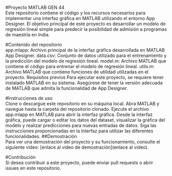 #Proyecto MATLAB GEN 44  
Este repositorio contiene el código y los recursos necesarios para implementar una interfaz gráfica en MATLAB utilizando el entorno App Designer. El objetivo principal de este proyecto es desarrollar un modelo de regresión lineal simple para predecir la posibilidad de admisión a programas de maestría en India.

#Contenido del repositorio  
app.mlapp: Archivo principal de la interfaz gráfica desarrollada en MATLAB App Designer.
data.csv: Conjunto de datos utilizado para el entrenamiento y la predicción del modelo de regresión lineal.
model.m: Archivo MATLAB que contiene el código para entrenar el modelo de regresión lineal.
utils.m: Archivo MATLAB que contiene funciones de utilidad utilizadas en el proyecto.
Requisitos previos
Para ejecutar este proyecto, se requiere tener instalado MATLAB en su sistema. Asegúrese de tener la versión adecuada de MATLAB que admita la funcionalidad de App Designer.

#Instrucciones de uso  
Clone o descargue este repositorio en su máquina local.
Abra MATLAB y navegue hasta la carpeta del repositorio clonado.
Ejecute el archivo app.mlapp en MATLAB para abrir la interfaz gráfica.
Desde la interfaz gráfica, puede cargar o editar los datos del dataset, visualizar la gráfica del modelo y realizar predicciones para nuevas entradas de datos.
Siga las instrucciones proporcionadas en la interfaz para utilizar las diferentes funcionalidades.
##Demostración  
Para ver una demostración del proyecto y su funcionamiento, consulte el siguiente video: [enlace al video de demostración](enlace al video).

#Contribución  
Si desea contribuir a este proyecto, puede enviar pull requests o abrir issues en este repositorio.
